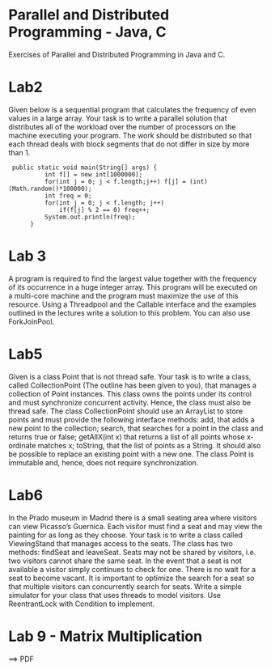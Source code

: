 # Parallel and Distributed Programming - Java, C
Exercises of Parallel and Distributed Programming in Java and C.

# Lab2
Given below is a sequential program that calculates the frequency of even values in a large array. Your task is to write a parallel solution that distributes all of the workload over the number of processors on the machine executing your program. The work should be distributed so that each thread deals with block segments that do not differ in size by more than 1.

```
 public static void main(String[] args) {
          int f[] = new int[1000000];
          for(int j = 0; j < f.length;j++) f[j] = (int)(Math.random()*100000);
          int freq = 0;
          for(int j = 0; j < f.length; j++)
        	  if(f[j] % 2 == 0) freq++;
          System.out.println(freq);
      }
 ```
 # Lab 3
 A program is required to find the largest value together with the frequency of its occurrence in a huge integer array. This program will be executed on a multi-core machine and the program must maximize the use of this resource. Using a Threadpool and the Callable interface and the examples outlined in the lectures write a solution to this problem. You can also use ForkJoinPool.
 
 # Lab5
Given is a class Point that is not thread safe. Your task is to write a class, called CollectionPoint (The outline has been given to you), that manages a collection of Point instances. This class owns the points under its control and must synchronize concurrent activity. Hence, the class must also be thread safe. The class CollectionPoint should use an ArrayList to store points and must provide the following interface methods: add, that adds a new point to the collection; search, that searches for a point in the class and returns true or false; getAllX(int x) that returns a list of all points whose x-ordinate matches x; toString, that the list of points as a String. It should also be possible to replace an existing point with a new one. The class Point is immutable and, hence, does not require synchronization.


# Lab6
In the Prado museum in Madrid there is a small seating area where visitors can view Picasso’s Guernica. 
Each visitor must find a seat and may view the painting for as long as they choose. 
Your task is to write a class called ViewingStand that manages access to the seats. 
The class has two methods: findSeat and leaveSeat. 
Seats may not be shared by visitors, i.e. two visitors cannot share the same seat. 
In the event that a seat is not available a visitor simply continues to check for one. 
There is no wait for a seat to become vacant. 
It is important to optimize the search for a seat so that multiple visitors can concurrently search for seats. 
Write a simple simulator for your class that uses threads to model visitors. 
Use ReentrantLock with Condition to implement.

# Lab 9 - Matrix Multiplication
==> PDF


